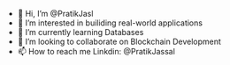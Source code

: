 - 👋 Hi, I’m @PratikJasl
- 👀 I’m interested in builiding real-world applications
- 🌱 I’m currently learning Databases
- 💞️ I’m looking to collaborate on Blockchain Development
- 📫 How to reach me Linkdin: @PratikJassal

<!---
PratikJasl/PratikJasl is a ✨ special ✨ repository because its `README.md` (this file) appears on your GitHub profile.
You can click the Preview link to take a look at your changes.
--->
